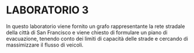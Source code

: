 # LABORATORIO 3
In questo laboratorio viene fornito un grafo rappresentante la rete stradale della città di San Francisco e viene chiesto di formulare un piano di evacuazione, tenendo conto dei limiti di capacità delle strade e cercando di massimizzare il flusso di veicoli.
